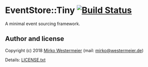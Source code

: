 # EventStore::Tiny [![Build Status](https://travis-ci.org/memowe/EventStore-Tiny.svg?branch=master)](https://travis-ci.org/memowe/EventStore-Tiny)

A minimal event sourcing framework.

## Author and license

Copyright (c) 2018 [Mirko Westermeier][mw] (mail: [mirko@westermeier.de][mail])

Details: [LICENSE.txt][license]

[mw]: http://mirko.westermeier.de
[mail]: mailto:mirko@westermeier.de
[license]: LICENSE.txt
